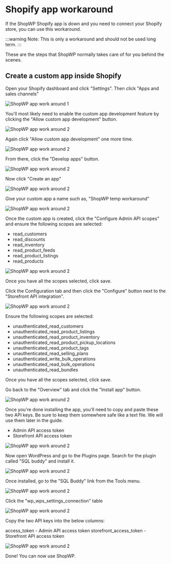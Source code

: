 # Shopify app workaround

If the ShopWP Shopify app is down and you need to connect your Shopify store, you can use this workaround.

:::warning
Note: This is only a workaround and should not be used long term.
:::

These are the steps that ShopWP normally takes care of for you behind the scenes.

## Create a custom app inside Shopify

Open your Shopify dashboard and click "Settings". Then click "Apps and sales channels"

![ShopWP app work around 1](./assets/app-workaround/1.png)

You'll most likely need to enable the custom app development feature by clicking the "Allow custom app development" button.

![ShopWP app work around 2](./assets/app-workaround/2.png)

Again click "Allow custom app development" one more time.

![ShopWP app work around 2](./assets/app-workaround/4.png)

From there, click the "Develop apps" button.

![ShopWP app work around 2](./assets/app-workaround/3.png)

Now click "Create an app"

![ShopWP app work around 2](./assets/app-workaround/5.png)

Give your custom app a name such as, "ShopWP temp workaround"

![ShopWP app work around 2](./assets/app-workaround/6.png)

Once the custom app is created, click the "Configure Admin API scopes" and ensure the following scopes are selected:

- read_customers
- read_discounts
- read_inventory
- read_product_feeds
- read_product_listings
- read_products

![ShopWP app work around 2](./assets/app-workaround/7.png)

Once you have all the scopes selected, click save.

Click the Configuration tab and then click the "Configure" button next to the "Storefront API integration".

![ShopWP app work around 2](./assets/app-workaround/8.png)

Ensure the following scopes are selected:

- unauthenticated_read_customers
- unauthenticated_read_product_listings
- unauthenticated_read_product_inventory
- unauthenticated_read_product_pickup_locations
- unauthenticated_read_product_tags
- unauthenticated_read_selling_plans
- unauthenticated_write_bulk_operations
- unauthenticated_read_bulk_operations
- unauthenticated_read_bundles

Once you have all the scopes selected, click save.

Go back to the "Overview" tab and click the "Install app" button.

![ShopWP app work around 2](./assets/app-workaround/9.png)

Once you're done installing the app, you'll need to copy and paste these two API keys. Be sure to keep them somewhere safe like a text file. We will use them later in the guide.

- Admin API access token
- Storefront API access token

![ShopWP app work around 2](./assets/app-workaround/10.png)

Now open WordPress and go to the Plugins page. Search for the plugin called "SQL buddy" and install it.

![ShopWP app work around 2](./assets/app-workaround/12.png)

Once installed, go to the "SQL Buddy" link from the Tools menu.

![ShopWP app work around 2](./assets/app-workaround/13.png)

Click the "wp_wps_settings_connection" table

![ShopWP app work around 2](./assets/app-workaround/14.png)

Copy the two API keys into the below columns:

access_token - Admin API access token
storefront_access_token - Storefront API access token

![ShopWP app work around 2](./assets/app-workaround/15.png)

Done! You can now use ShopWP.
